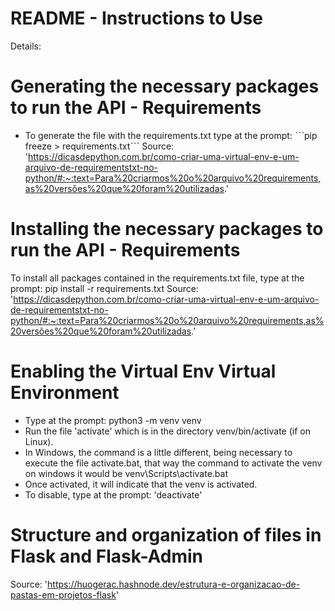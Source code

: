 # README - Instructions to Use

Details:
# **Generating the necessary packages to run the API - Requirements**
- To generate the file with the requirements.txt type at the prompt: ˋˋˋpip freeze > requirements.txtˋˋˋ
Source: 'https://dicasdepython.com.br/como-criar-uma-virtual-env-e-um-arquivo-de-requirementstxt-no-python/#:~:text=Para%20criarmos%20o%20arquivo%20requirements,as%20versões%20que%20foram%20utilizadas.'

# **Installing the necessary packages to run the API - Requirements**
To install all packages contained in the requirements.txt file, type at the prompt: pip install -r requirements.txt
Source: 'https://dicasdepython.com.br/como-criar-uma-virtual-env-e-um-arquivo-de-requirementstxt-no-python/#:~:text=Para%20criarmos%20o%20arquivo%20requirements,as%20versões%20que%20foram%20utilizadas.'

# **Enabling the Virtual Env Virtual Environment**
- Type at the prompt: python3 -m venv venv
- Run the file 'activate' which is in the directory venv/bin/activate (if on Linux).
- In Windows, the command is a little different, being necessary to execute the file activate.bat, that way the command to activate the venv on windows it would be venv\Scripts\activate.bat
- Once activated, it will indicate that the venv is activated.
- To disable, type at the prompt: 'deactivate'

# **Structure and organization of files in Flask and Flask-Admin**
Source: 'https://huogerac.hashnode.dev/estrutura-e-organizacao-de-pastas-em-projetos-flask'

